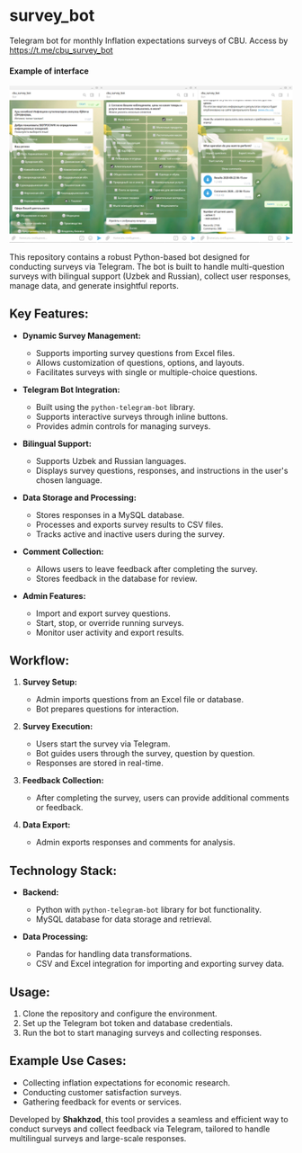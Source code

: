 # survey_bot
Telegram bot for monthly Inflation expectations surveys of CBU.
Access by https://t.me/cbu_survey_bot

#### Example of interface
![example](Survey_bot.jpg)

This repository contains a robust Python-based bot designed for conducting surveys via Telegram. The bot is built to handle multi-question surveys with bilingual support (Uzbek and Russian), collect user responses, manage data, and generate insightful reports.

## Key Features:
- **Dynamic Survey Management:**
  - Supports importing survey questions from Excel files.
  - Allows customization of questions, options, and layouts.
  - Facilitates surveys with single or multiple-choice questions.

- **Telegram Bot Integration:**
  - Built using the `python-telegram-bot` library.
  - Supports interactive surveys through inline buttons.
  - Provides admin controls for managing surveys.

- **Bilingual Support:**
  - Supports Uzbek and Russian languages.
  - Displays survey questions, responses, and instructions in the user's chosen language.

- **Data Storage and Processing:**
  - Stores responses in a MySQL database.
  - Processes and exports survey results to CSV files.
  - Tracks active and inactive users during the survey.

- **Comment Collection:**
  - Allows users to leave feedback after completing the survey.
  - Stores feedback in the database for review.

- **Admin Features:**
  - Import and export survey questions.
  - Start, stop, or override running surveys.
  - Monitor user activity and export results.

## Workflow:
1. **Survey Setup:**
   - Admin imports questions from an Excel file or database.
   - Bot prepares questions for interaction.

2. **Survey Execution:**
   - Users start the survey via Telegram.
   - Bot guides users through the survey, question by question.
   - Responses are stored in real-time.

3. **Feedback Collection:**
   - After completing the survey, users can provide additional comments or feedback.

4. **Data Export:**
   - Admin exports responses and comments for analysis.

## Technology Stack:
- **Backend:**
  - Python with `python-telegram-bot` library for bot functionality.
  - MySQL database for data storage and retrieval.

- **Data Processing:**
  - Pandas for handling data transformations.
  - CSV and Excel integration for importing and exporting survey data.

## Usage:
1. Clone the repository and configure the environment.
2. Set up the Telegram bot token and database credentials.
3. Run the bot to start managing surveys and collecting responses.

## Example Use Cases:
- Collecting inflation expectations for economic research.
- Conducting customer satisfaction surveys.
- Gathering feedback for events or services.

Developed by **Shakhzod**, this tool provides a seamless and efficient way to conduct surveys and collect feedback via Telegram, tailored to handle multilingual surveys and large-scale responses. 
